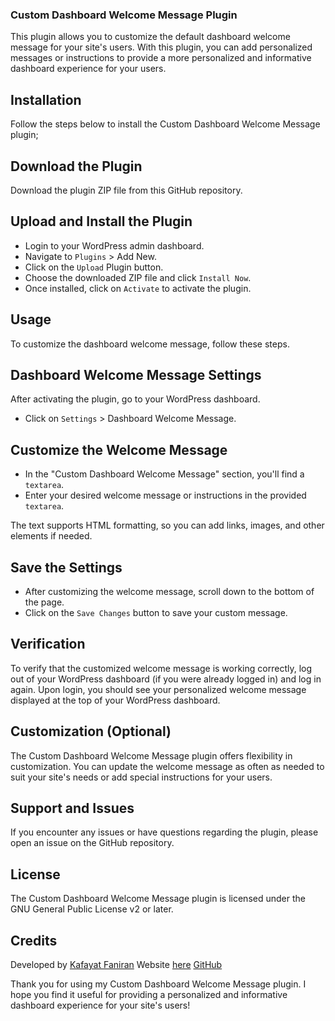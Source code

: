 ### Custom Dashboard Welcome Message Plugin

This plugin allows you to customize the default dashboard welcome message for your site's users. With this plugin, you can add personalized messages or instructions to provide a more personalized and informative dashboard experience for your users.

## Installation

Follow the steps below to install the Custom Dashboard Welcome Message plugin;

## Download the Plugin

Download the plugin ZIP file from this GitHub repository.

## Upload and Install the Plugin

- Login to your WordPress admin dashboard.
- Navigate to `Plugins` > Add New.
- Click on the `Upload` Plugin button.
- Choose the downloaded ZIP file and click `Install Now`.
- Once installed, click on `Activate` to activate the plugin.

## Usage

To customize the dashboard welcome message, follow these steps.

## Dashboard Welcome Message Settings

After activating the plugin, go to your WordPress dashboard.
- Click on `Settings` > Dashboard Welcome Message.

## Customize the Welcome Message

- In the "Custom Dashboard Welcome Message" section, you'll find a `textarea`.
- Enter your desired welcome message or instructions in the provided `textarea`.

The text supports HTML formatting, so you can add links, images, and other elements if needed.

## Save the Settings

- After customizing the welcome message, scroll down to the bottom of the page.
- Click on the `Save Changes` button to save your custom message.

## Verification

To verify that the customized welcome message is working correctly, log out of your WordPress dashboard (if you were already logged in) and log in again. Upon login, you should see your personalized welcome message displayed at the top of your WordPress dashboard.

## Customization (Optional)

The Custom Dashboard Welcome Message plugin offers flexibility in customization. You can update the welcome message as often as needed to suit your site's needs or add special instructions for your users.

## Support and Issues

If you encounter any issues or have questions regarding the plugin, please open an issue on the GitHub repository.

## License

The Custom Dashboard Welcome Message plugin is licensed under the GNU General Public License v2 or later.

## Credits

Developed by [Kafayat Faniran](https://www.linkedin.com/in/kafayatfaniran)
Website [here](https://www.freelancedeveloper.blog)
[GitHub](https://github.com/KaffyKraftWorld)

Thank you for using my Custom Dashboard Welcome Message plugin. I hope you find it useful for providing a personalized and informative dashboard experience for your site's users!